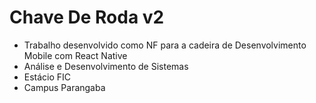 # Chave De Roda v2

- Trabalho desenvolvido como NF para a cadeira de Desenvolvimento Mobile com React Native 
- Análise e Desenvolvimento de Sistemas 
- Estácio FIC 
- Campus Parangaba 